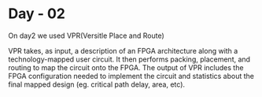 # Day - 02

On day2 we used VPR(Versitle Place and Route) 

VPR takes, as input, a description of an FPGA architecture along with a technology-mapped user circuit.
It then performs packing, placement, and routing to map the circuit onto the FPGA. The output of VPR includes the FPGA configuration needed to implement the circuit and statistics about the final mapped design (eg. critical path delay, area, etc).

